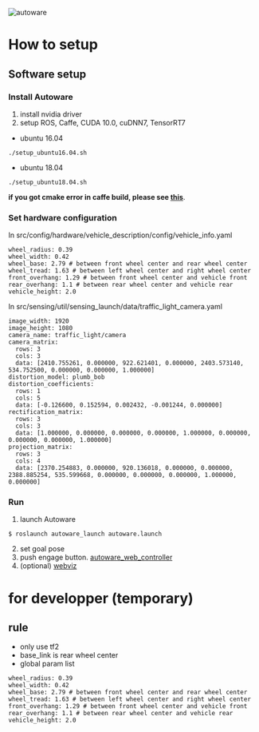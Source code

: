 ![autoware](https://user-images.githubusercontent.com/8327598/69472442-cca50b00-0ded-11ea-9da0-9e2302aa1061.png)

# How to setup
## Software setup
### Install Autoware
1. install nvidia driver
2. setup ROS, Caffe, CUDA 10.0, cuDNN7, TensorRT7
- ubuntu 16.04
```
./setup_ubuntu16.04.sh
```
- ubuntu 18.04

```
./setup_ubuntu18.04.sh
```
**if you got cmake error in caffe build, please see [this](https://github.com/tier4/Autoware-T4B/wiki/Trouble-shooting)**.

### Set hardware configuration
In src/config/hardware/vehicle_description/config/vehicle_info.yaml
```
wheel_radius: 0.39
wheel_width: 0.42
wheel_base: 2.79 # between front wheel center and rear wheel center
wheel_tread: 1.63 # between left wheel center and right wheel center
front_overhang: 1.29 # between front wheel center and vehicle front
rear_overhang: 1.1 # between rear wheel center and vehicle rear 
vehicle_height: 2.0
```
In src/sensing/util/sensing_launch/data/traffic_light_camera.yaml
```
image_width: 1920
image_height: 1080
camera_name: traffic_light/camera
camera_matrix:
  rows: 3
  cols: 3
  data: [2410.755261, 0.000000, 922.621401, 0.000000, 2403.573140, 534.752500, 0.000000, 0.000000, 1.000000]
distortion_model: plumb_bob
distortion_coefficients:
  rows: 1
  cols: 5
  data: [-0.126600, 0.152594, 0.002432, -0.001244, 0.000000]
rectification_matrix:
  rows: 3
  cols: 3
  data: [1.000000, 0.000000, 0.000000, 0.000000, 1.000000, 0.000000, 0.000000, 0.000000, 1.000000]
projection_matrix:
  rows: 3
  cols: 4
  data: [2370.254883, 0.000000, 920.136018, 0.000000, 0.000000, 2388.885254, 535.599668, 0.000000, 0.000000, 0.000000, 1.000000, 0.000000]
```

### Run
1. launch Autoware
```
$ roslaunch autoware_launch autoware.launch
```
2. set goal pose
3. push engage button.
[autoware_web_controller](http://localhost:8085/autoware_web_controller/index.html)
4. (optional) [webviz](https://webviz.io/app/)
# for developper (temporary)
## rule
- only use tf2
- base_link is rear wheel center
- global param list
```
wheel_radius: 0.39
wheel_width: 0.42
wheel_base: 2.79 # between front wheel center and rear wheel center
wheel_tread: 1.63 # between left wheel center and right wheel center
front_overhang: 1.29 # between front wheel center and vehicle front
rear_overhang: 1.1 # between rear wheel center and vehicle rear 
vehicle_height: 2.0
```
